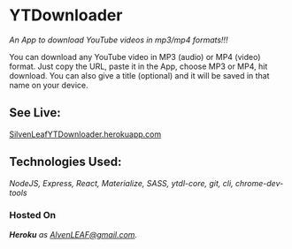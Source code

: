 # YTDownloader
*An App to download YouTube videos in mp3/mp4 formats!!!* 

You can download any YouTube video in MP3 (audio) or MP4 (video) format. Just copy the URL, paste it in the App, choose MP3 or MP4, hit download. You can also give a title (optional) and it will be saved in that name on your device.      


## **See Live:**
[SilvenLeafYTDownloader.herokuapp.com](http://SilvenLeafYTDownloader.herokuapp.com)    


## **Technologies Used:**
*NodeJS, Express, React, Materialize, SASS, ytdl-core, git, cli, chrome-dev-tools*    


### **Hosted On**
***Heroku*** *as AlvenLEAF@gmail.com.*
